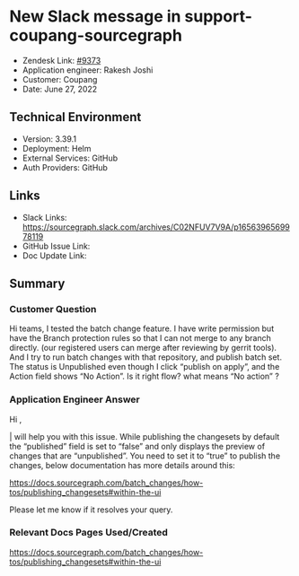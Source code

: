 # New Slack message in support-coupang-sourcegraph <!-- Ticket Title  Hint: include keywords to make it searchable -->

- Zendesk Link: [#9373](https://sourcegraph.zendesk.com/agent/tickets/9373)
- Application engineer: Rakesh Joshi
- Customer: Coupang <!-- Redact if this contains personally identifying information -->
- Date: June 27, 2022

<!-- Data populated from integration, speak to Ben Gordon or Michael Bali if not working -->
<!-- During Internal team trial, fill missing data manually (we are waiting for all data to sync) -->

## Technical Environment
- Version: ​3.39.1
- Deployment: Helm
- External Services: GitHub
- Auth Providers: GitHub


## Links
<!-- Data for application engineer manual entry -->
- Slack Links: https://sourcegraph.slack.com/archives/C02NFUV7V9A/p1656396569978119
- GitHub Issue Link:
- Doc Update Link:

## Summary
### Customer Question

Hi teams, I tested the batch change feature. I have write permission but have the Branch protection rules so that I can not merge to any branch directly. (our registered users can merge after reviewing by gerrit tools). And I try to run batch changes with that repository, and publish batch set. The status is Unpublished even though I click “publish on apply”, and the Action field shows “No Action”. Is it right flow? what means “No action” ?

### Application Engineer Answer

Hi ,

| will help you with this issue. While publishing the changesets by default the “published” field is set to “false” and only displays the preview of changes that are “unpublished”. You need to set it to “true” to publish the changes, below documentation has more details around this:

https://docs.sourcegraph.com/batch_changes/how-tos/publishing_changesets#within-the-ui 

Please let me know if it resolves your query.

### Relevant Docs Pages Used/Created

https://docs.sourcegraph.com/batch_changes/how-tos/publishing_changesets#within-the-ui 

<!-- Once complete, upload a copy to https://github.com/sourcegraph/support-tools-internal/tree/main/resolved-tickets as a .md file -->
<!-- Name the file 9373.md -->
